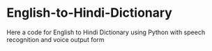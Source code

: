 # English-to-Hindi-Dictionary
Here a code for English to Hindi Dictionary using Python with speech recognition and voice output form
